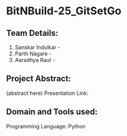# BitNBuild-25_GitSetGo


## Team Details:
1. Sanskar Indulkar -
2. Parth Nagare -
3. Aaradhya Raut -


## Project Abstract:

(abstract here)
Presentation Link:


## Domain and Tools used:

Programming Language: Python
